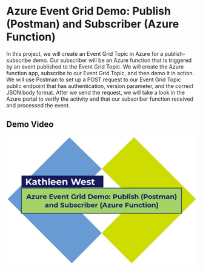 # Azure Event Grid Demo: Publish (Postman) and Subscriber (Azure Function)
In this project, we will create an Event Grid Topic in Azure for a publish-subscribe demo. Our subscriber will be an Azure function that is triggered by an event published to the Event Grid Topic. We will create the Azure function app, subscribe to our Event Grid Topic, and then demo it in action. We will use Postman to set up a POST request to our Event Grid Topic public endpoint that has authentication, version parameter, and the correct JSON body format. After we send the request, we will take a look in the Azure portal to verify the activity and that our subscriber function received and processed the event. 

## Demo Video

[![Watch the demo video](/images/title.jpg)](https://www.youtube.com/watch?v=TvMtBOw5SCc "Video Demo - Azure Event Grid Demo: Publish (Postman) and Subscriber (Azure Function)")

